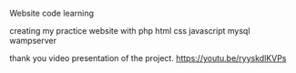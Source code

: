 Website code learning

creating my practice website with php html css javascript mysql wampserver

thank you
video presentation of the project.
https://youtu.be/ryyskdlKVPs
